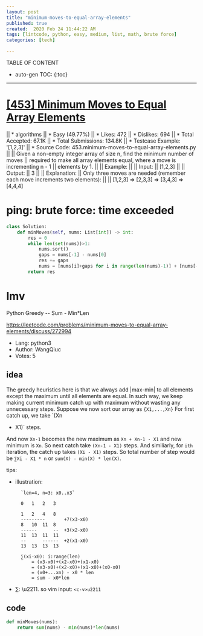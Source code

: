 ```yaml
---
layout: post
title: "minimum-moves-to-equal-array-elements"
published: true
created:  2020 Feb 24 11:44:22 AM
tags: [lintcode, python, easy, medium, list, math, brute force]
categories: [tech]

---
```


TABLE OF CONTENT

* auto-gen TOC:
{:toc}

- - -

# [[453] Minimum Moves to Equal Array Elements](https://leetcode.com/problems/minimum-moves-to-equal-array-elements/description/)

|| * algorithms
|| * Easy (49.77%)
|| * Likes:    472
|| * Dislikes: 694
|| * Total Accepted:    67.1K
|| * Total Submissions: 134.8K
|| * Testcase Example:  '[1,2,3]'
|| * Source Code:       453.minimum-moves-to-equal-array-elements.py
|| 
|| Given a non-empty integer array of size n, find the minimum number of moves
|| required to make all array elements equal, where a move is incrementing n - 1
|| elements by 1.
|| 
|| Example:
|| 
|| Input:
|| [1,2,3]
|| 
|| Output:
|| 3
|| 
|| Explanation:
|| Only three moves are needed (remember each move increments two elements):
|| 
|| [1,2,3]  =>  [2,3,3]  =>  [3,4,3]  =>  [4,4,4]

# ping: brute force: time exceeded

```python
class Solution:
    def minMoves(self, nums: List[int]) -> int:
        res = 0
        while len(set(nums))>1:
            nums.sort()
            gaps = nums[-1] - nums[0]
            res += gaps
            nums = [nums[i]+gaps for i in range(len(nums)-1)] + [nums[-1]]
        return res
```

# lmv

Python Greedy -- Sum - Min*Len

https://leetcode.com/problems/minimum-moves-to-equal-array-elements/discuss/272994

* Lang:    python3
* Author:  WangQiuc
* Votes:   5

## idea

The greedy heuristics here is that we always add |max-min| to all elements
except the maximum until all elements are equal. In such way, we keep making
current minimum catch up with maximum without wasting any unnecessary steps.
Suppose we now sort our array as `{X1,...,Xn}` For first catch up, we take `(Xn
- X1)` steps. 

And now `Xn-1` becomes the new maximum as `Xn + Xn-1 - X1` and new minimum is
`Xn`. So next catch take `(Xn-1 - X1)` steps. And similiarly, for `ith`
iteration, the catch up takes `(Xi - X1)` steps. So total number of step would
be `∑Xi - X1 * n` or `sum(X) - min(X) * len(X)`.

tips:

* illustration: 

        `len=4, n=3: x0..x3`

        0   1   2   3

        1   2   4   8
        ---------       +7(x3-x0)
        8   10  11  8
        ------      --  +3(x2-x0)
        11  13  11  11
        --      ------  +2(x1-x0)
        13  13  13  13

        ∑(xi-x0): i:range(len)
            = (x3-x0)+(x2-x0)+(x1-x0) 
            = (x3-x0)+(x2-x0)+(x1-x0)+(x0-x0)
            = (x0+...xn) - x0 * len
            = sum - x0*len

* ∑: \u2211. so vim input: `<c-v>u2211`

## code

```python
def minMoves(nums):
    return sum(nums) - min(nums)*len(nums)
```
